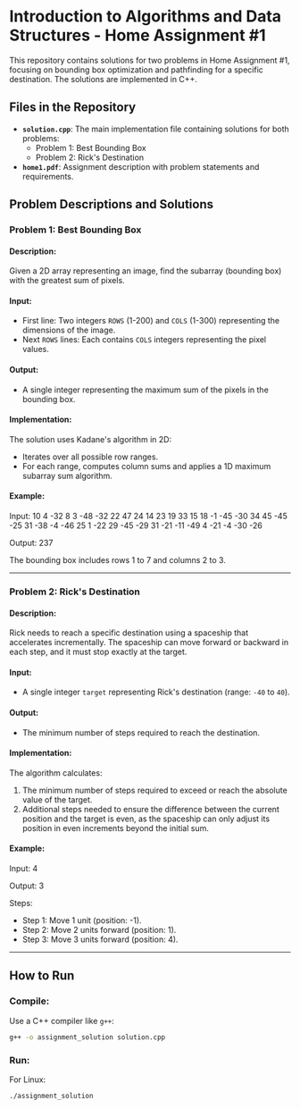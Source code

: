 # Introduction to Algorithms and Data Structures - Home Assignment #1

This repository contains solutions for two problems in Home Assignment #1, focusing on bounding box optimization and pathfinding for a specific destination. The solutions are implemented in C++.

## Files in the Repository

- **`solution.cpp`**: The main implementation file containing solutions for both problems:
  - Problem 1: Best Bounding Box
  - Problem 2: Rick's Destination
- **`home1.pdf`**: Assignment description with problem statements and requirements.

## Problem Descriptions and Solutions

### Problem 1: Best Bounding Box

#### Description:
Given a 2D array representing an image, find the subarray (bounding box) with the greatest sum of pixels.

#### Input:
- First line: Two integers `ROWS` (1-200) and `COLS` (1-300) representing the dimensions of the image.
- Next `ROWS` lines: Each contains `COLS` integers representing the pixel values.

#### Output:
- A single integer representing the maximum sum of the pixels in the bounding box.

#### Implementation:
The solution uses Kadane's algorithm in 2D:
- Iterates over all possible row ranges.
- For each range, computes column sums and applies a 1D maximum subarray sum algorithm.

#### Example:
Input:
10 4 -32 8 3 -48 -32 22 47 24 14 23 19 33 15 18 -1 -45 -30 34 45 -45 -25 31 -38 -4 -46 25 1 -22 29 -45 -29 31 -21 -11 -49 4 -21 -4 -30 -26

Output:
237

The bounding box includes rows 1 to 7 and columns 2 to 3.

---

### Problem 2: Rick's Destination

#### Description:
Rick needs to reach a specific destination using a spaceship that accelerates incrementally. The spaceship can move forward or backward in each step, and it must stop exactly at the target.

#### Input:
- A single integer `target` representing Rick's destination (range: `-40` to `40`).

#### Output:
- The minimum number of steps required to reach the destination.

#### Implementation:
The algorithm calculates:
1. The minimum number of steps required to exceed or reach the absolute value of the target.
2. Additional steps needed to ensure the difference between the current position and the target is even, as the spaceship can only adjust its position in even increments beyond the initial sum.

#### Example:
Input:
4

Output:
3


Steps:
- Step 1: Move 1 unit (position: -1).
- Step 2: Move 2 units forward (position: 1).
- Step 3: Move 3 units forward (position: 4).

---

## How to Run

### Compile:
Use a C++ compiler like `g++`:
```bash
g++ -o assignment_solution solution.cpp
```

### Run:
For Linux:
```
./assignment_solution
```

